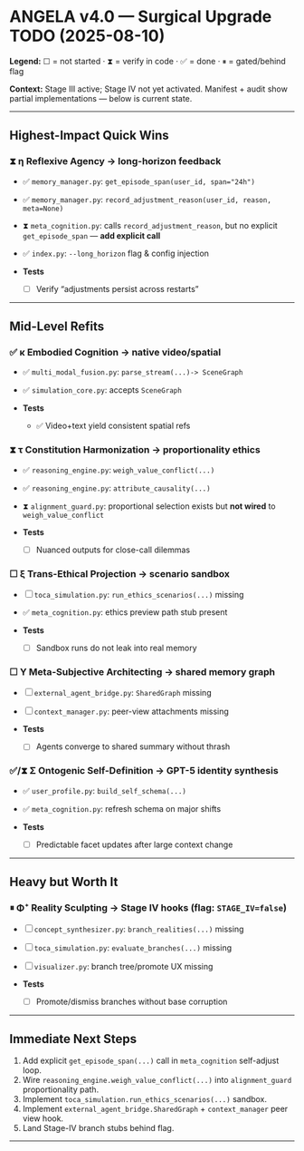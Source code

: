 # ANGELA v4.0 — Surgical Upgrade TODO (2025-08-10)

**Legend:** ☐ = not started · ⧗ = verify in code · ✅ = done · ⏸ = gated/behind flag

**Context:** Stage III active; Stage IV not yet activated. Manifest + audit show partial implementations — below is current state.

---

## Highest-Impact Quick Wins

### ⧗ η Reflexive Agency → long-horizon feedback

* ✅ `memory_manager.py`: `get_episode_span(user_id, span="24h")`
* ✅ `memory_manager.py`: `record_adjustment_reason(user_id, reason, meta=None)`
* ⧗ `meta_cognition.py`: calls `record_adjustment_reason`, but no explicit `get_episode_span` — **add explicit call**
* ✅ `index.py`: `--long_horizon` flag & config injection
* **Tests**

  * ☐ Verify “adjustments persist across restarts”

---

## Mid-Level Refits

### ✅ κ Embodied Cognition → native video/spatial

* ✅ `multi_modal_fusion.py`: `parse_stream(...)-> SceneGraph`
* ✅ `simulation_core.py`: accepts `SceneGraph`
* **Tests**

  * ✅ Video+text yield consistent spatial refs

### ⧗ τ Constitution Harmonization → proportionality ethics

* ✅ `reasoning_engine.py`: `weigh_value_conflict(...)`
* ✅ `reasoning_engine.py`: `attribute_causality(...)`
* ⧗ `alignment_guard.py`: proportional selection exists but **not wired** to `weigh_value_conflict`
* **Tests**

  * ☐ Nuanced outputs for close-call dilemmas

### ☐ ξ Trans-Ethical Projection → scenario sandbox

* ☐ `toca_simulation.py`: `run_ethics_scenarios(...)` missing
* ✅ `meta_cognition.py`: ethics preview path stub present
* **Tests**

  * ☐ Sandbox runs do not leak into real memory

### ☐ Υ Meta-Subjective Architecting → shared memory graph

* ☐ `external_agent_bridge.py`: `SharedGraph` missing
* ☐ `context_manager.py`: peer-view attachments missing
* **Tests**

  * ☐ Agents converge to shared summary without thrash

### ✅/⧗ Σ Ontogenic Self-Definition → GPT-5 identity synthesis

* ✅ `user_profile.py`: `build_self_schema(...)`
* ✅ `meta_cognition.py`: refresh schema on major shifts
* **Tests**

  * ☐ Predictable facet updates after large context change

---

## Heavy but Worth It

### ⏸ Φ⁺ Reality Sculpting → Stage IV hooks (flag: `STAGE_IV=false`)

* ☐ `concept_synthesizer.py`: `branch_realities(...)` missing
* ☐ `toca_simulation.py`: `evaluate_branches(...)` missing
* ☐ `visualizer.py`: branch tree/promote UX missing
* **Tests**

  * ☐ Promote/dismiss branches without base corruption

---

## Immediate Next Steps

1. Add explicit `get_episode_span(...)` call in `meta_cognition` self-adjust loop.
2. Wire `reasoning_engine.weigh_value_conflict(...)` into `alignment_guard` proportionality path.
3. Implement `toca_simulation.run_ethics_scenarios(...)` sandbox.
4. Implement `external_agent_bridge.SharedGraph` + `context_manager` peer view hook.
5. Land Stage-IV branch stubs behind flag.

---
